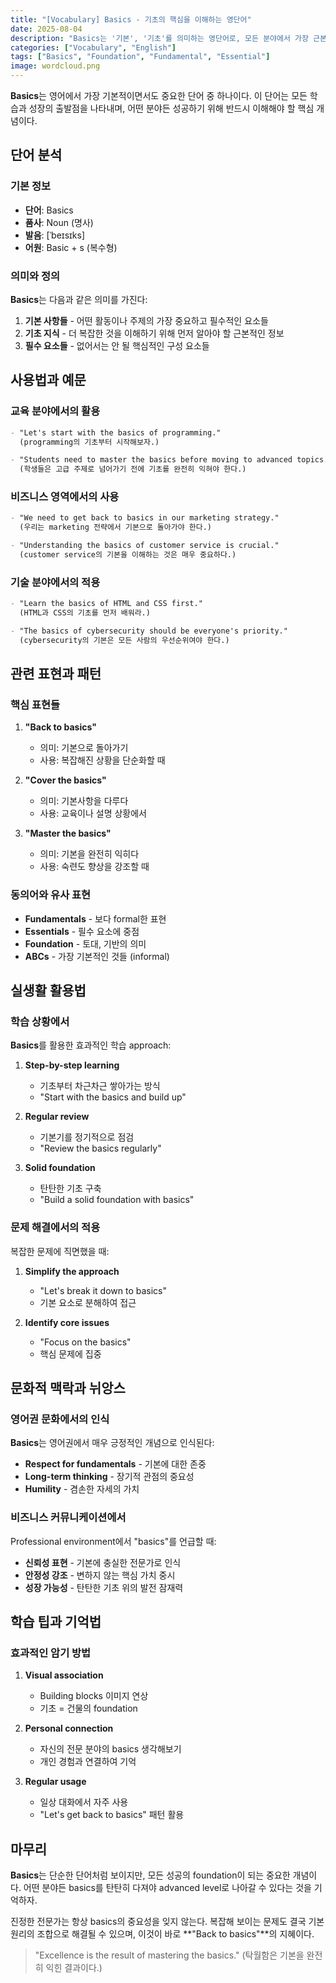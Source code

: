 ```yaml
---
title: "[Vocabulary] Basics - 기초의 핵심을 이해하는 영단어"
date: 2025-08-04
description: "Basics는 '기본', '기초'를 의미하는 영단어로, 모든 분야에서 가장 근본적이고 필수적인 요소들을 나타낸다. Basic의 복수형으로 사용되며, 교육, 비즈니스, 기술 등 다양한 영역에서 fundamental concepts를 표현할 때 활용된다. 단순해 보이지만 매우 중요한 개념을 담고 있는 핵심 vocabulary이다."
categories: ["Vocabulary", "English"]
tags: ["Basics", "Foundation", "Fundamental", "Essential"]
image: wordcloud.png
---
```


**Basics**는 영어에서 가장 기본적이면서도 중요한 단어 중 하나이다. 이 단어는 모든 학습과 성장의 출발점을 나타내며, 어떤 분야든 성공하기 위해 반드시 이해해야 할 핵심 개념이다.

## 단어 분석

### 기본 정보
- **단어**: Basics
- **품사**: Noun (명사)
- **발음**: [ˈbeɪsɪks]
- **어원**: Basic + s (복수형)

### 의미와 정의

**Basics**는 다음과 같은 의미를 가진다:

1. **기본 사항들** - 어떤 활동이나 주제의 가장 중요하고 필수적인 요소들
2. **기초 지식** - 더 복잡한 것을 이해하기 위해 먼저 알아야 할 근본적인 정보
3. **필수 요소들** - 없어서는 안 될 핵심적인 구성 요소들

## 사용법과 예문

### 교육 분야에서의 활용

```markdown
- "Let's start with the basics of programming."
  (programming의 기초부터 시작해보자.)

- "Students need to master the basics before moving to advanced topics."
  (학생들은 고급 주제로 넘어가기 전에 기초를 완전히 익혀야 한다.)
```

### 비즈니스 영역에서의 사용

```markdown
- "We need to get back to basics in our marketing strategy."
  (우리는 marketing 전략에서 기본으로 돌아가야 한다.)

- "Understanding the basics of customer service is crucial."
  (customer service의 기본을 이해하는 것은 매우 중요하다.)
```

### 기술 분야에서의 적용

```markdown
- "Learn the basics of HTML and CSS first."
  (HTML과 CSS의 기초를 먼저 배워라.)

- "The basics of cybersecurity should be everyone's priority."
  (cybersecurity의 기본은 모든 사람의 우선순위여야 한다.)
```

## 관련 표현과 패턴

### 핵심 표현들

1. **"Back to basics"**
   - 의미: 기본으로 돌아가기
   - 사용: 복잡해진 상황을 단순화할 때

2. **"Cover the basics"**
   - 의미: 기본사항을 다루다
   - 사용: 교육이나 설명 상황에서

3. **"Master the basics"**
   - 의미: 기본을 완전히 익히다
   - 사용: 숙련도 향상을 강조할 때

### 동의어와 유사 표현

- **Fundamentals** - 보다 formal한 표현
- **Essentials** - 필수 요소에 중점
- **Foundation** - 토대, 기반의 의미
- **ABCs** - 가장 기본적인 것들 (informal)

## 실생활 활용법

### 학습 상황에서

**Basics**를 활용한 효과적인 학습 approach:

1. **Step-by-step learning**
   - 기초부터 차근차근 쌓아가는 방식
   - "Start with the basics and build up"

2. **Regular review**
   - 기본기를 정기적으로 점검
   - "Review the basics regularly"

3. **Solid foundation**
   - 탄탄한 기초 구축
   - "Build a solid foundation with basics"

### 문제 해결에서의 적용

복잡한 문제에 직면했을 때:

1. **Simplify the approach**
   - "Let's break it down to basics"
   - 기본 요소로 분해하여 접근

2. **Identify core issues**
   - "Focus on the basics"
   - 핵심 문제에 집중

## 문화적 맥락과 뉘앙스

### 영어권 문화에서의 인식

**Basics**는 영어권에서 매우 긍정적인 개념으로 인식된다:

- **Respect for fundamentals** - 기본에 대한 존중
- **Long-term thinking** - 장기적 관점의 중요성
- **Humility** - 겸손한 자세의 가치

### 비즈니스 커뮤니케이션에서

Professional environment에서 "basics"를 언급할 때:

- **신뢰성 표현** - 기본에 충실한 전문가로 인식
- **안정성 강조** - 변하지 않는 핵심 가치 중시
- **성장 가능성** - 탄탄한 기초 위의 발전 잠재력

## 학습 팁과 기억법

### 효과적인 암기 방법

1. **Visual association**
   - Building blocks 이미지 연상
   - 기초 = 건물의 foundation

2. **Personal connection**
   - 자신의 전문 분야의 basics 생각해보기
   - 개인 경험과 연결하여 기억

3. **Regular usage**
   - 일상 대화에서 자주 사용
   - "Let's get back to basics" 패턴 활용

## 마무리

**Basics**는 단순한 단어처럼 보이지만, 모든 성공의 foundation이 되는 중요한 개념이다. 어떤 분야든 basics를 탄탄히 다져야 advanced level로 나아갈 수 있다는 것을 기억하자.

진정한 전문가는 항상 basics의 중요성을 잊지 않는다. 복잡해 보이는 문제도 결국 기본 원리의 조합으로 해결될 수 있으며, 이것이 바로 **"Back to basics"**의 지혜이다.

> "Excellence is the result of mastering the basics."
> (탁월함은 기본을 완전히 익힌 결과이다.)